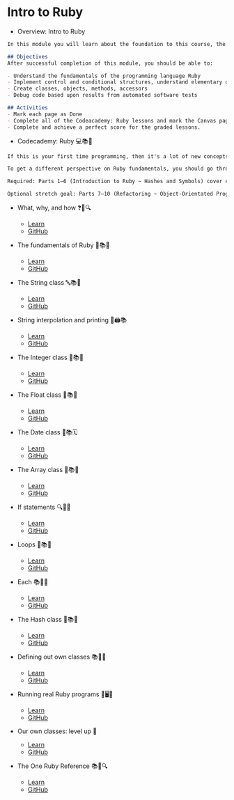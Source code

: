 # Intro to Ruby
- Overview: Intro to Ruby
```md
In this module you will learn about the foundation to this course, the Ruby programming language.  Everything in the rest of this course is heavily dependent upon learning all of the following material.  

## Objectives
After successful completion of this module, you should be able to:

- Understand the fundamentals of the programming language Ruby
- Implement control and conditional structures, understand elementary data types and arrays
- Create classes, objects, methods, accessors
- Debug code based upon results from automated software tests

## Activities
- Mark each page as Done
- Complete all of the Codeacademy: Ruby lessons and mark the Canvas page as Done.
- Complete and achieve a perfect score for the graded lessons.
```

- Codecademy: Ruby 💻📚🔴
```md
If this is your first time programming, then it's a lot of new concepts to absorb! Sometimes hearing the same concepts in different words helps.

To get a different perspective on Ruby fundamentals, you should go through [Codecademy's Learn Ruby course](https://www.codecademy.com/learn/learn-ruby).

Required: Parts 1—6 (Introduction to Ruby ~ Hashes and Symbols) cover essential concepts that we'll be using often.

Optional stretch goal: Parts 7—10 (Refactoring ~ Object-Orientated Programming, Part II) cover concepts that aren't essential right now, but are a good warm-up for the future.
```

- What, why, and how ❓🤔🔍
  - [Learn](https://learn.firstdraft.com/lessons/8)
  - [GitHub](https://github.com/appdev-lessons/ruby-intro-program-notes)

- The fundamentals of Ruby 💎📚🧐
  - [Learn](https://learn.firstdraft.com/lessons/67)
  - [GitHub](https://github.com/appdev-lessons/ruby-intro-fundamentals)

- The String class 🔤📚🧵
  - [Learn](https://learn.firstdraft.com/lessons/69)
  - [GitHub](https://github.com/appdev-lessons/ruby-intro-string)

- String interpolation and printing 🧵🖨️📚
  - [Learn](https://learn.firstdraft.com/lessons/113)
  - [GitHub](https://github.com/appdev-lessons/ruby-intro-printing-and-string-interpolation)

- The Integer class 🧮📚🔢
  - [Learn](https://learn.firstdraft.com/lessons/70)
  - [GitHub](https://github.com/appdev-lessons/ruby-intro-integer)

- The Float class 🌊📚🔢
  - [Learn](https://learn.firstdraft.com/lessons/71)
  - [GitHub](https://github.com/appdev-lessons/ruby-intro-float)

- The Date class 📆📚🗓️
  - [Learn](https://learn.firstdraft.com/lessons/72)
  - [GitHub](https://github.com/appdev-lessons/ruby-intro-date)

- The Array class 🧮📚🔢
  - [Learn](https://learn.firstdraft.com/lessons/73)
  - [GitHub](https://github.com/appdev-lessons/ruby-intro-array)

- If statements 🔍📜🔀
  - [Learn](https://learn.firstdraft.com/lessons/74)
  - [GitHub](https://github.com/appdev-lessons/ruby-intro-conditionals)

- Loops 🔄📚🔁
  - [Learn](https://learn.firstdraft.com/lessons/75)
  - [GitHub](https://github.com/appdev-lessons/ruby-intro-loops)

- Each 📚🔄🔁
  - [Learn](https://learn.firstdraft.com/lessons/76)
  - [GitHub](https://github.com/appdev-lessons/ruby-intro-each)

- The Hash class 🔑📚📖
  - [Learn](https://learn.firstdraft.com/lessons/77)
  - [GitHub](https://github.com/appdev-lessons/ruby-intro-hash)

- Defining out own classes 📚🧩🆕
  - [Learn](https://learn.firstdraft.com/lessons/78)
  - [GitHub](https://github.com/appdev-lessons/ruby-intro-our-own-classes)

- Running real Ruby programs 🚀🖥️📜
  - [Learn](https://learn.firstdraft.com/lessons/80)
  - [GitHub](https://github.com/appdev-lessons/ruby-intro-running-real-programs)

- Our own classes: level up 🍄
  - [Learn](https://learn.firstdraft.com/lessons/286-our-own-classes-level-up)
  - [GitHub](https://github.com/DPI-WE/our-own-classes-level-up)

- The One Ruby Reference 📚💎🔍
  - [Learn](https://learn.firstdraft.com/lessons/33-the-one-ruby-reference)
  - [GitHub](https://github.com/appdev-lessons/the-one-ruby-reference)
